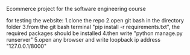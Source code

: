 Ecommerce project for the software engineering course

for testing the website:
1.clone the repo
2.open git bash in the directory folder
3.from the git bash terminal "pip install -r requirements.txt", the required packages should be installed
4.then write "python manage.py runserver"
5.open any browser and write loopback ip address "127.0.0.1/8000"
